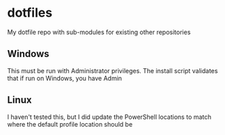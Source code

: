 # dotfiles

My dotfile repo with sub-modules for existing other repositories

## Windows

This must be run with Administrator privileges.  The install script validates that if run on Windows, you have Admin

## Linux

I haven't tested this, but I did update the PowerShell locations to match where the default profile location should be
